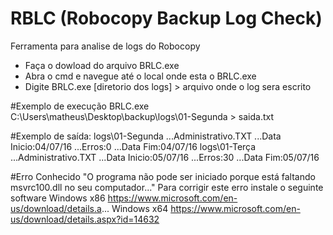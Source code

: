 # RBLC (Robocopy Backup Log Check)
Ferramenta para analise de logs do Robocopy
- Faça o dowload do arquivo BRLC.exe
- Abra o cmd e navegue até o local onde esta o BRLC.exe
- Digite BRLC.exe [diretorio dos logs] > arquivo onde o log sera escrito

#Exemplo de execução
BRLC.exe C:\Users\matheus\Desktop\backup\logs\01-Segunda > saida.txt

#Exemplo de saída:
logs\01-Segunda 
...Administrativo.TXT 
...Data Inicio:04/07/16
...Erros:0
...Data Fim:04/07/16
logs\01-Terça 
...Administrativo.TXT 
...Data Inicio:05/07/16
...Erros:30
...Data Fim:05/07/16

#Erro Conhecido
"O programa não pode ser iniciado porque está faltando msvrc100.dll no seu computador..."
Para corrigir este erro instale o seguinte software
Windows x86
https://www.microsoft.com/en-us/download/details.a...
Windows x64
https://www.microsoft.com/en-us/download/details.aspx?id=14632
